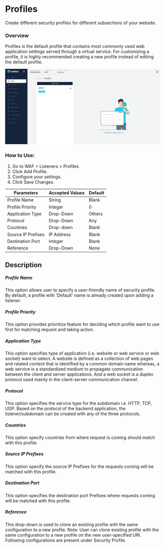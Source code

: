 # Profiles
Create different security profiles for different subsections of your website.

### Overview
Profiles is the default profile that contains most commonly used web application settings served through a virtual service. For customizing a profile, it is highly recommended creating a new profile instead of editing the default profile.  

![Profiles.png](/img/waf/v2/profile.png)
   
### How to Use:
1. Go to WAF > Listeners > Profiles
2. Click Add Profile.
3. Configure your settings.
4. Click Save Changes.
   
| Parameters         | Accepted Values | Default |
|--------------------|-----------------|---------|
| Profile Name       | String          | Blank   |
| Profile Priority   | Integer         | 0       |
| Application Type   | Drop-Down       | Others  |
| Protocol           | Drop-Down       | Any     |
| Countries          | Drop-down       | Blank   |
| Source IP Prefixes | IP Address      | Blank   |
| Destination Port   | Integer         | Blank   |
| Reference          | Drop-Down       | None    |
## Description

##### **Profile Name**
This option allows user to specify a user-friendly name of security profile. By default, a profile with 'Default' name is already created upon adding a listener.

##### **Profile Priority**

This option provides prioritize feature for deciding which profile want to use first for matching request and taking action.

##### **Application Type**

This option specifies type of application (i.e. website or web service or web socket) want to select. A website is defined as a collection of web pages and related content that is identified by a common domain name whereas, a web service is a standardized medium to propagate communication between the client and server applications. And a web socket is a duplex protocol used mainly in the client-server communication channel.

##### **Protocol**

This option specifies the service type for the subdomain i.e. HTTP, TCP, UDP. Based on the protocol of the backend application, the listener/subdomain can be created with any of the three protocols. 

##### **Countries**

This option specify countries from where request is coming should match with this profile.

##### **Source IP Prefixes**
This option specify the source IP Prefixes for the requests coming will be matched with this profile.

##### **Destination Port**

This option specifies the destination port Prefixes where requests coming will be matched with this profile.

##### **Reference**

This drop-down is used to clone an existing profile with the same configuration to a new profile.
Note: User can clone existing profile with the same configuration to a new profile on the new user-specified URI.
Following configurations are present under Security Profile.
